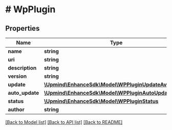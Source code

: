 # # WpPlugin

## Properties

Name | Type | Description | Notes
------------ | ------------- | ------------- | -------------
**name** | **string** |  |
**uri** | **string** |  | [optional]
**description** | **string** |  | [optional]
**version** | **string** |  |
**update** | [**\Upmind\EnhanceSdk\Model\WPPluginUpdateAvailable**](WPPluginUpdateAvailable.md) |  | [optional]
**auto_update** | [**\Upmind\EnhanceSdk\Model\WPPluginAutoUpdateStatus**](WPPluginAutoUpdateStatus.md) |  | [optional]
**status** | [**\Upmind\EnhanceSdk\Model\WPPluginStatus**](WPPluginStatus.md) |  | [optional]
**author** | **string** |  |

[[Back to Model list]](../../README.md#models) [[Back to API list]](../../README.md#endpoints) [[Back to README]](../../README.md)
